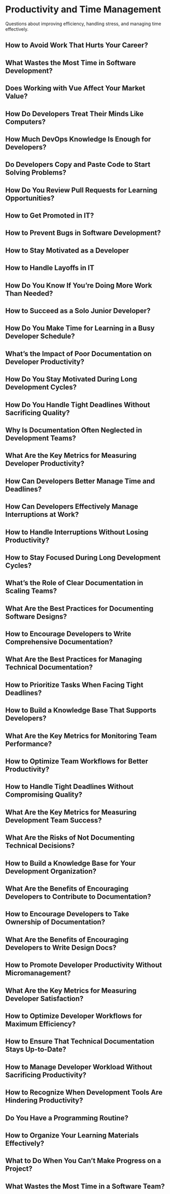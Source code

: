 # Productivity and Time Management

Questions about improving efficiency, handling stress, and managing time effectively.
## How to Avoid Work That Hurts Your Career?
## What Wastes the Most Time in Software Development?
## Does Working with Vue Affect Your Market Value?
## How Do Developers Treat Their Minds Like Computers?
## How Much DevOps Knowledge Is Enough for Developers?
## Do Developers Copy and Paste Code to Start Solving Problems?
## How Do You Review Pull Requests for Learning Opportunities?
## How to Get Promoted in IT?
## How to Prevent Bugs in Software Development?
## How to Stay Motivated as a Developer
## How to Handle Layoffs in IT
## How Do You Know If You’re Doing More Work Than Needed?
## How to Succeed as a Solo Junior Developer?
## How Do You Make Time for Learning in a Busy Developer Schedule?
## What’s the Impact of Poor Documentation on Developer Productivity?
## How Do You Stay Motivated During Long Development Cycles?
## How Do You Handle Tight Deadlines Without Sacrificing Quality?
## Why Is Documentation Often Neglected in Development Teams?
## What Are the Key Metrics for Measuring Developer Productivity?
## How Can Developers Better Manage Time and Deadlines?
## How Can Developers Effectively Manage Interruptions at Work?
## How to Handle Interruptions Without Losing Productivity?
## How to Stay Focused During Long Development Cycles?
## What’s the Role of Clear Documentation in Scaling Teams?
## What Are the Best Practices for Documenting Software Designs?
## How to Encourage Developers to Write Comprehensive Documentation?
## What Are the Best Practices for Managing Technical Documentation?
## How to Prioritize Tasks When Facing Tight Deadlines?
## How to Build a Knowledge Base That Supports Developers?
## What Are the Key Metrics for Monitoring Team Performance?
## How to Optimize Team Workflows for Better Productivity?
## How to Handle Tight Deadlines Without Compromising Quality?
## What Are the Key Metrics for Measuring Development Team Success?
## What Are the Risks of Not Documenting Technical Decisions?
## How to Build a Knowledge Base for Your Development Organization?
## What Are the Benefits of Encouraging Developers to Contribute to Documentation?
## How to Encourage Developers to Take Ownership of Documentation?
## What Are the Benefits of Encouraging Developers to Write Design Docs?
## How to Promote Developer Productivity Without Micromanagement?
## What Are the Key Metrics for Measuring Developer Satisfaction?
## How to Optimize Developer Workflows for Maximum Efficiency?
## How to Ensure That Technical Documentation Stays Up-to-Date?
## How to Manage Developer Workload Without Sacrificing Productivity?
## How to Recognize When Development Tools Are Hindering Productivity?
## Do You Have a Programming Routine?
## How to Organize Your Learning Materials Effectively?
## What to Do When You Can’t Make Progress on a Project?
## What Wastes the Most Time in a Software Team?